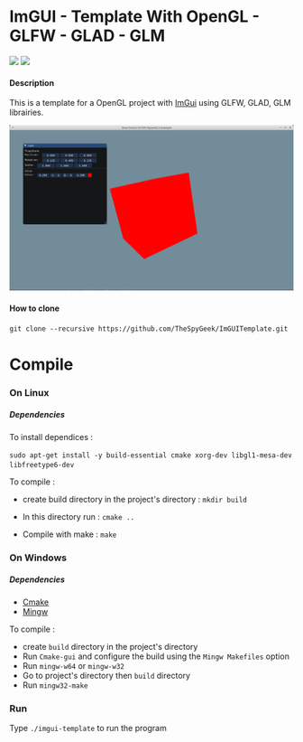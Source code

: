# ImGUI - Template With OpenGL - GLFW - GLAD - GLM
<p>
    <a href="https://travis-ci.org/TheSpyGeek/ImGUITemplate" alt="Build Status">
    <img src="https://travis-ci.org/TheSpyGeek/ImGUITemplate.svg?branch=master" /></a>
    <a alt="ImGui Version">
    <img src="https://img.shields.io/badge/ImGui Version-1.73-blue" /></a>
</p>

#### Description

This is a template for a OpenGL project with [ImGui](https://github.com/ocornut/imgui) using GLFW, GLAD, GLM librairies.


![ImGui Template Screen](screen.png)

#### How to clone

```git clone --recursive https://github.com/TheSpyGeek/ImGUITemplate.git```





# Compile

### On Linux

##### Dependencies

To install dependices :

```sudo apt-get install -y build-essential cmake xorg-dev libgl1-mesa-dev libfreetype6-dev```

To compile : 

* create build directory in the project's directory :  ```mkdir build```
* In this directory run : ```cmake ..```

* Compile with make : ```make```

### On Windows

##### Dependencies

* [Cmake](https://cmake.org/download/)
* [Mingw](https://sourceforge.net/projects/mingw-w64/)

To compile : 

* create ```build``` directory in the project's directory
* Run ```Cmake-gui``` and configure the build using the ```Mingw Makefiles``` option
* Run ```mingw-w64``` or ```mingw-w32``` 
* Go to project's directory then ```build``` directory
* Run ```mingw32-make```


### Run

Type ```./imgui-template``` to run the program